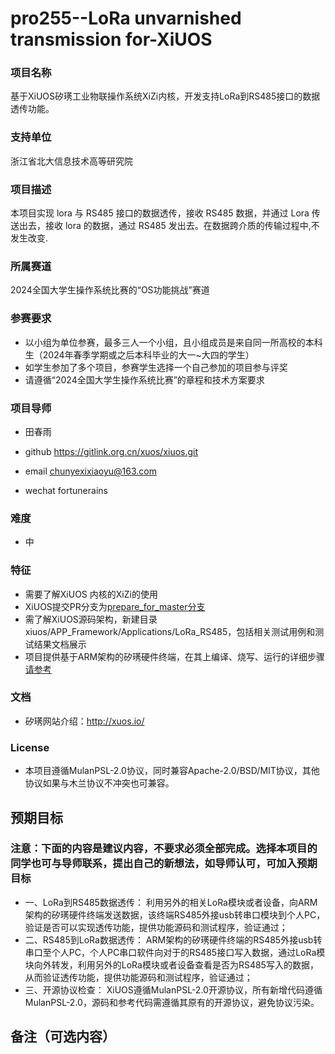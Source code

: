 # pro255--LoRa unvarnished transmission for-XiUOS

### 项目名称
基于XiUOS矽璓工业物联操作系统XiZi内核，开发支持LoRa到RS485接口的数据透传功能。

### 支持单位  
浙江省北大信息技术高等研究院

### 项目描述
本项目实现 lora 与 RS485 接口的数据透传，接收 RS485 数据，并通过 Lora 传送出去，接收 lora 的数据，通过 RS485 发出去。在数据跨介质的传输过程中,不发生改变.


### 所属赛道

2024全国大学生操作系统比赛的“OS功能挑战”赛道



### 参赛要求

- 以小组为单位参赛，最多三人一个小组，且小组成员是来自同一所高校的本科生（2024年春季学期或之后本科毕业的大一~大四的学生）
- 如学生参加了多个项目，参赛学生选择一个自己参加的项目参与评奖
- 请遵循“2024全国大学生操作系统比赛”的章程和技术方案要求



### 项目导师

* 田春雨

* github https://gitlink.org.cn/xuos/xiuos.git

* email chunyexixiaoyu@163.com

* wechat  fortunerains



### 难度

* 中



### 特征

* 需要了解XiUOS 内核的XiZi的使用
* XiUOS提交PR分支为[prepare_for_master分支](https://www.gitlink.org.cn/xuos/xiuos/tree/prepare_for_master)
* 需了解XiUOS源码架构，新建目录xiuos/APP_Framework/Applications/LoRa_RS485，包括相关测试用例和测试结果文档展示
* 项目提供基于ARM架构的矽璓硬件终端，在其上编译、烧写、运行的详细步骤[请参考](https://www.gitlink.org.cn/xuos/xiuos/tree/prepare_for_master/Ubiquitous%2FXiZi_IIoT%2Fboard%2Fedu-arm32)



### 文档

* 矽璓网站介绍：http://xuos.io/



### License

* 本项目遵循MulanPSL-2.0协议，同时兼容Apache-2.0/BSD/MIT协议，其他协议如果与木兰协议不冲突也可兼容。



## 预期目标

### 注意：下面的内容是建议内容，不要求必须全部完成。选择本项目的同学也可与导师联系，提出自己的新想法，如导师认可，可加入预期目标

* 一、LoRa到RS485数据透传：
  利用另外的相关LoRa模块或者设备，向ARM架构的矽璓硬件终端发送数据，该终端RS485外接usb转串口模块到个人PC，验证是否可以实现透传功能，提供功能源码和测试程序，验证通过；
* 二、RS485到LoRa数据透传：
ARM架构的矽璓硬件终端的RS485外接usb转串口至个人PC，个人PC串口软件向对于的RS485接口写入数据，通过LoRa模块向外转发，利用另外的LoRa模块或者设备查看是否为RS485写入的数据，从而验证透传功能，提供功能源码和测试程序，验证通过；
* 三、开源协议检查：
XiUOS遵循MulanPSL-2.0开源协议，所有新增代码遵循MulanPSL-2.0，源码和参考代码需遵循其原有的开源协议，避免协议污染。

## 备注（可选内容）
